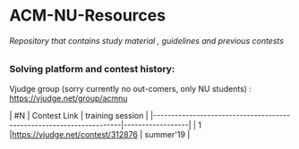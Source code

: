 # ACM-NU-Resources
###### Repository that contains study material , guidelines and previous contests
### Solving platform and contest history:
Vjudge group (sorry currently no out-comers, only NU students) :
https://vjudge.net/group/acmnu

| #N | Contest Link                                                   | training session | 
|---------------------------------------------------------------------|------------------|
|  1 |https://vjudge.net/contest/312876                               |   summer'19      |



